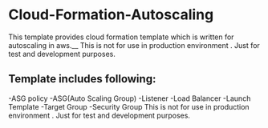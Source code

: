 # Cloud-Formation-Autoscaling
This template provides cloud formation template which is written for autoscaling in aws.__
This is not for use in production environment . Just for test and development purposes.
## Template includes following:
-ASG policy
-ASG(Auto Scaling Group)
-Listener
-Load Balancer
-Launch Template
-Target Group
-Security Group
This is not for use in production environment . Just for test and development purposes.

